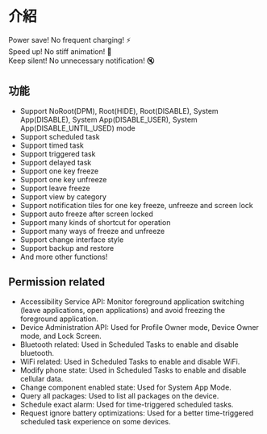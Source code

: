 # 介紹

Power save! No frequent charging! :zap:    
Speed up! No stiff animation! :dash:    
Keep silent! No unnecessary notification! :mute:    

## 功能

* Support NoRoot(DPM), Root(HIDE), Root(DISABLE), System App(DISABLE), System App(DISABLE\_USER), System App(DISABLE\_UNTIL\_USED) mode
* Support scheduled task
* Support timed task
* Support triggered task
* Support delayed task
* Support one key freeze
* Support one key unfreeze
* Support leave freeze
* Support view by category
* Support notification tiles for one key freeze, unfreeze and screen lock
* Support auto freeze after screen locked
* Support many kinds of shortcut for operation
* Support many ways of freeze and unfreeze
* Support change interface style
* Support backup and restore
* And more other functions!

## Permission related

* Accessibility Service API: Monitor foreground application switching (leave applications, open applications) and avoid freezing the foreground application. 
* Device Administration API: Used for Profile Owner mode, Device Owner mode, and Lock Screen. 
* Bluetooth related: Used in Scheduled Tasks to enable and disable bluetooth. 
* WiFi related: Used in Scheduled Tasks to enable and disable WiFi. 
* Modify phone state: Used in Scheduled Tasks to enable and disable cellular data. 
* Change component enabled state: Used for System App Mode. 
* Query all packages: Used to list all packages on the device. 
* Schedule exact alarm: Used for time-triggered scheduled tasks. 
* Request ignore battery optimizations: Used for a better time-triggered scheduled task experience on some devices. 


